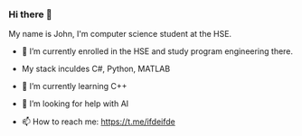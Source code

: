 ### Hi there 👋
My name is John, I'm computer science student at the HSE.

- 🔭 I’m currently enrolled in the HSE and study program engineering there.
- My stack inculdes C#, Python, MATLAB
- 🌱 I’m currently learning C++

- 🤔 I’m looking for help with AI
- 📫 How to reach me: https://t.me/ifdeifde
